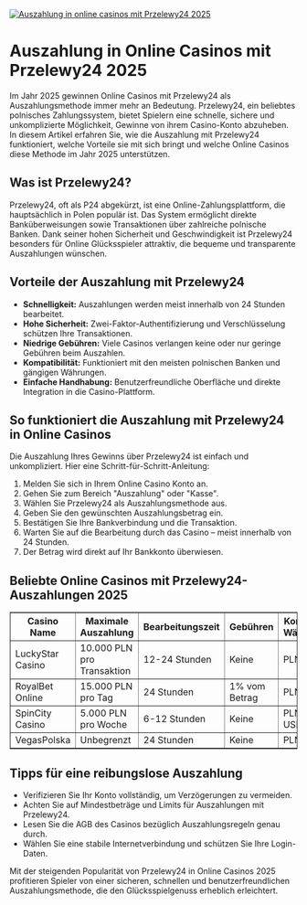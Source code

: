 [![Auszahlung in online casinos mit Przelewy24 2025](https://123-caf.pages.dev/gitsignup.png)](https://vrmoo.ru/Bt82HjjY)

<h1>Auszahlung in Online Casinos mit Przelewy24 2025</h1> <p>Im Jahr 2025 gewinnen Online Casinos mit Przelewy24 als Auszahlungsmethode immer mehr an Bedeutung. Przelewy24, ein beliebtes polnisches Zahlungssystem, bietet Spielern eine schnelle, sichere und unkomplizierte Möglichkeit, Gewinne von ihrem Casino-Konto abzuheben. In diesem Artikel erfahren Sie, wie die Auszahlung mit Przelewy24 funktioniert, welche Vorteile sie mit sich bringt und welche Online Casinos diese Methode im Jahr 2025 unterstützen.</p>  <h2>Was ist Przelewy24?</h2> <p>Przelewy24, oft als P24 abgekürzt, ist eine Online-Zahlungsplattform, die hauptsächlich in Polen populär ist. Das System ermöglicht direkte Banküberweisungen sowie Transaktionen über zahlreiche polnische Banken. Dank seiner hohen Sicherheit und Geschwindigkeit ist Przelewy24 besonders für Online Glücksspieler attraktiv, die bequeme und transparente Auszahlungen wünschen.</p>  <h2>Vorteile der Auszahlung mit Przelewy24</h2> <ul>   <li><strong>Schnelligkeit:</strong> Auszahlungen werden meist innerhalb von 24 Stunden bearbeitet.</li>   <li><strong>Hohe Sicherheit:</strong> Zwei-Faktor-Authentifizierung und Verschlüsselung schützen Ihre Transaktionen.</li>   <li><strong>Niedrige Gebühren:</strong> Viele Casinos verlangen keine oder nur geringe Gebühren beim Auszahlen.</li>   <li><strong>Kompatibilität:</strong> Funktioniert mit den meisten polnischen Banken und gängigen Währungen.</li>   <li><strong>Einfache Handhabung:</strong> Benutzerfreundliche Oberfläche und direkte Integration in die Casino-Plattform.</li> </ul>  <h2>So funktioniert die Auszahlung mit Przelewy24 in Online Casinos</h2> <p>Die Auszahlung Ihres Gewinns über Przelewy24 ist einfach und unkompliziert. Hier eine Schritt-für-Schritt-Anleitung:</p> <ol>   <li>Melden Sie sich in Ihrem Online Casino Konto an.</li>   <li>Gehen Sie zum Bereich "Auszahlung" oder "Kasse".</li>   <li>Wählen Sie Przelewy24 als Auszahlungsmethode aus.</li>   <li>Geben Sie den gewünschten Auszahlungsbetrag ein.</li>   <li>Bestätigen Sie Ihre Bankverbindung und die Transaktion.</li>   <li>Warten Sie auf die Bearbeitung durch das Casino – meist innerhalb von 24 Stunden.</li>   <li>Der Betrag wird direkt auf Ihr Bankkonto überwiesen.</li> </ol>  <h2>Beliebte Online Casinos mit Przelewy24-Auszahlungen 2025</h2> <table border="1" cellpadding="8" cellspacing="0">   <thead>     <tr>       <th>Casino Name</th>       <th>Maximale Auszahlung</th>       <th>Bearbeitungszeit</th>       <th>Gebühren</th>       <th>Kompatible Währungen</th>     </tr>   </thead>   <tbody>     <tr>       <td>LuckyStar Casino</td>       <td>10.000 PLN pro Transaktion</td>       <td>12-24 Stunden</td>       <td>Keine</td>       <td>PLN, EUR</td>     </tr>     <tr>       <td>RoyalBet Online</td>       <td>15.000 PLN pro Tag</td>       <td>24 Stunden</td>       <td>1% vom Betrag</td>       <td>PLN, USD</td>     </tr>     <tr>       <td>SpinCity Casino</td>       <td>5.000 PLN pro Woche</td>       <td>6-12 Stunden</td>       <td>Keine</td>       <td>PLN, EUR, USD</td>     </tr>     <tr>       <td>VegasPolska</td>       <td>Unbegrenzt</td>       <td>24 Stunden</td>       <td>Keine</td>       <td>PLN</td>     </tr>   </tbody> </table>  <h2>Tipps für eine reibungslose Auszahlung</h2> <ul>   <li>Verifizieren Sie Ihr Konto vollständig, um Verzögerungen zu vermeiden.</li>   <li>Achten Sie auf Mindestbeträge und Limits für Auszahlungen mit Przelewy24.</li>   <li>Lesen Sie die AGB des Casinos bezüglich Auszahlungsregeln genau durch.</li>   <li>Wählen Sie eine stabile Internetverbindung und schützen Sie Ihre Login-Daten.</li> </ul>  <p>Mit der steigenden Popularität von Przelewy24 in Online Casinos 2025 profitieren Spieler von einer sicheren, schnellen und benutzerfreundlichen Auszahlungsmethode, die den Glücksspielgenuss erheblich erleichtert.</p>